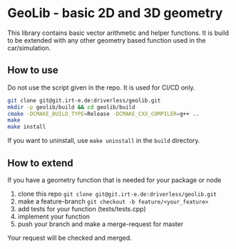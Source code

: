 # GeoLib - basic 2D and 3D geometry

This library contains basic vector arithmetic and helper functions. It is build to be extended with any other geometry based function used in the car/simulation.

## How to use

Do not use the script given in the repo. It is used for CI/CD only.

```sh
git clone git@git.irt-e.de:driverless/geolib.git
mkdir -p geolib/build && cd geolib/build
cmake -DCMAKE_BUILD_TYPE=Release -DCMAKE_CXX_COMPILER=g++ ..
make
make install
```

If you want to uninstall, use `make uninstall` in the `build` directory.


## How to extend

If you have a geometry function that is needed for your package or node
1. clone this repo `git clone git@git.irt-e.de:driverless/geolib.git`
2. make a feature-branch `git checkout -b feature/<your_feature>`
3. add tests for your function (tests/tests.cpp)
4. implement your function
5. push your branch and make a merge-request for master

Your request will be checked and merged.

